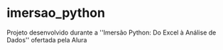 # imersao_python
Projeto desenvolvido durante a ''Imersão Python: Do Excel à Análise de Dados'' ofertada pela Alura
